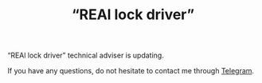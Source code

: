 ﻿---
layout: post-ea

group: Technical adviser
title: '“REAl lock driver”'
meta: REAl lock driver
logo: real_lock_driver.svg
order: 5

category: ea

og: img/og-real-lock-driver.jpg

lang: en
ref: real_lock_driver
---

“REAl lock driver” technical adviser is updating.

If you have any questions, do not hesitate to contact me through <a href="https://t.me/chutkoy" target="_blank">Telegram</a>.

